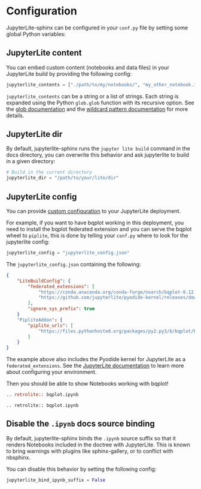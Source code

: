 # Configuration

JupyterLite-sphinx can be configured in your `conf.py` file by setting some global Python variables:

## JupyterLite content

You can embed custom content (notebooks and data files) in your JupyterLite build by providing the following config:

```python
jupyterlite_contents = ["./path/to/my/notebooks/", "my_other_notebook.ipynb"]
```

`jupyterlite_contents` can be a string or a list of strings. Each string is expanded using the Python `glob.glob` function with its recursive option. See the [glob documentation](https://docs.python.org/3/library/glob.html#glob.glob) and the [wildcard pattern documentation](https://docs.python.org/3/library/fnmatch.html#fnmatch.fnmatch) for more details.

## JupyterLite dir

By default, jupyterlite-sphinx runs the `jupyter lite build` command in the docs directory, you can overwrite this behavior and ask jupyterlite to build in a given directory:

```python
# Build in the current directory
jupyterlite_dir = "/path/to/your/lite/dir"
```

## JupyterLite config

You can provide [custom configuration](https://jupyterlite.readthedocs.io/en/latest/howto/index.html#configuring-a-jupyterlite-deployment)
to your JupyterLite deployment.

For example, if you want to have bqplot working in this deployment, you need to install the bqplot federated extension
and you can serve the bqplot wheel to `piplite`, this is done by telling your `conf.py` where to look for the jupyterlite config:

```python
jupyterlite_config = "jupyterlite_config.json"
```

The `jupyterlite_config.json` containing the following:

```json
{
    "LiteBuildConfig": {
        "federated_extensions": [
            "https://conda.anaconda.org/conda-forge/noarch/bqplot-0.12.33-pyhd8ed1ab_0.tar.bz2",
            "https://github.com/jupyterlite/pyodide-kernel/releases/download/v0.0.5/jupyterlite_pyodide_kernel-0.0.5-py3-none-any.whl"
        ],
        "ignore_sys_prefix": true
    }
    "PipliteAddon": {
        "piplite_urls": [
            "https://files.pythonhosted.org/packages/py2.py3/b/bqplot/bqplot-0.12.33-py2.py3-none-any.whl",
        ]
    }
}
```

The example above also includes the Pyodide kernel for JupyterLite as a `federated_extensions`.
See the [JupyterLite documentation](https://jupyterlite.readthedocs.io/en/latest/howto/index.html) to learn more about configuring your environment.

Then you should be able to show Notebooks working with bqplot!

```rst
.. retrolite:: bqplot.ipynb
```

```{eval-rst}
.. retrolite:: bqplot.ipynb
```

## Disable the `.ipynb` docs source binding

By default, jupyterlite-sphinx binds the `.ipynb` source suffix so that it renders Notebooks included in the doctree with JupyterLite.
This is known to bring warnings with plugins like sphinx-gallery, or to conflict with nbsphinx.

You can disable this behavior by setting the following config:

```python
jupyterlite_bind_ipynb_suffix = False
```

